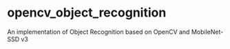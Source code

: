 # opencv_object_recognition
An implementation of Object Recognition based on OpenCV and MobileNet-SSD v3
